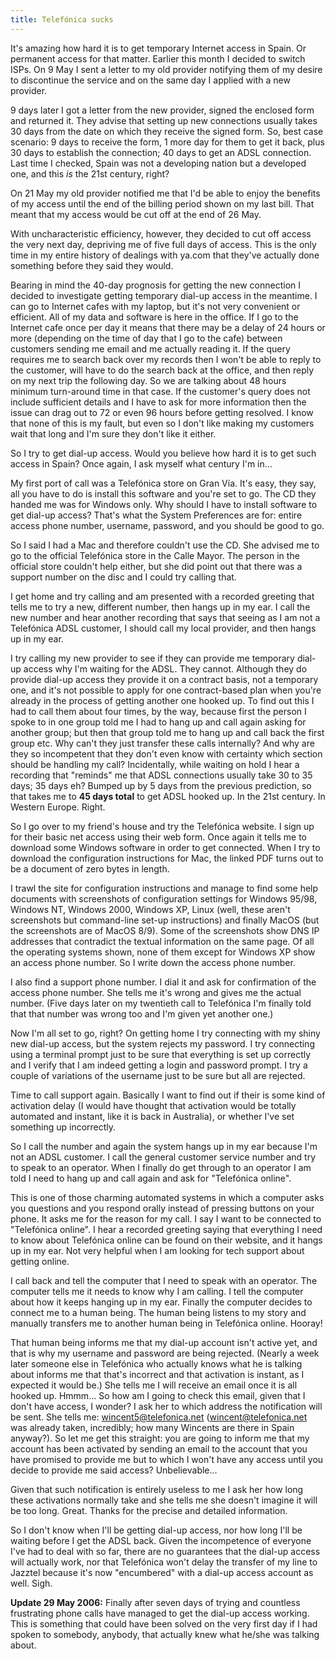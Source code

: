 ```yaml
---
title: Telefónica sucks
---
```


It's amazing how hard it is to get temporary Internet access in Spain. Or permanent access for that matter. Earlier this month I decided to switch ISPs. On 9 May I sent a letter to my old provider notifying them of my desire to discontinue the service and on the same day I applied with a new provider.





9 days later I got a letter from the new provider, signed the enclosed form and returned it. They advise that setting up new connections usually takes 30 days from the date on which they receive the signed form. So, best case scenario: 9 days to receive the form, 1 more day for them to get it back, plus 30 days to establish the connection; 40 days to get an ADSL connection. Last time I checked, Spain was not a developing nation but a developed one, and this *is* the 21st century, right?

On 21 May my old provider notified me that I'd be able to enjoy the benefits of my access until the end of the billing period shown on my last bill. That meant that my access would be cut off at the end of 26 May.

With uncharacteristic efficiency, however, they decided to cut off access the very next day, depriving me of five full days of access. This is the only time in my entire history of dealings with ya.com that they've actually done something before they said they would.

Bearing in mind the 40-day prognosis for getting the new connection I decided to investigate getting temporary dial-up access in the meantime. I can go to Internet cafes with my laptop, but it's not very convenient or efficient. All of my data and software is here in the office. If I go to the Internet cafe once per day it means that there may be a delay of 24 hours or more (depending on the time of day that I go to the cafe) between customers sending me email and me actually reading it. If the query requires me to search back over my records then I won't be able to reply to the customer, will have to do the search back at the office, and then reply on my next trip the following day. So we are talking about 48 hours minimum turn-around time in that case. If the customer's query does not include sufficient details and I have to ask for more information then the issue can drag out to 72 or even 96 hours before getting resolved. I know that none of this is my fault, but even so I don't like making my customers wait that long and I'm sure they don't like it either.

So I try to get dial-up access. Would you believe how hard it is to get such access in Spain? Once again, I ask myself what century I'm in...

My first port of call was a Telefónica store on Gran Vía. It's easy, they say, all you have to do is install this software and you're set to go. The CD they handed me was for Windows only. Why should I have to install software to get dial-up access? That's what the System Preferences are for: entire access phone number, username, password, and you should be good to go.

So I said I had a Mac and therefore couldn't use the CD. She advised me to go to the official Telefónica store in the Calle Mayor. The person in the official store couldn't help either, but she did point out that there was a support number on the disc and I could try calling that.

I get home and try calling and am presented with a recorded greeting that tells me to try a new, different number, then hangs up in my ear. I call the new number and hear another recording that says that seeing as I am not a Telefónica ADSL customer, I should call my local provider, and then hangs up in my ear.

I try calling my new provider to see if they can provide me temporary dial-up access why I'm waiting for the ADSL. They cannot. Although they do provide dial-up access they provide it on a contract basis, not a temporary one, and it's not possible to apply for one contract-based plan when you're already in the process of getting another one hooked up. To find out this I had to call them about four times, by the way, because first the person I spoke to in one group told me I had to hang up and call again asking for another group; but then that group told me to hang up and call back the first group etc. Why can't they just transfer these calls internally? And why are they so incompetent that they don't even know with certainty which section should be handling my call? Incidentally, while waiting on hold I hear a recording that "reminds" me that ADSL connections usually take 30 to 35 days; 35 days eh? Bumped up by 5 days from the previous prediction, so that takes me to **45 days total** to get ADSL hooked up. In the 21st century. In Western Europe. Right.

So I go over to my friend's house and try the Telefónica website. I sign up for their basic net access using their web form. Once again it tells me to download some Windows software in order to get connected. When I try to download the configuration instructions for Mac, the linked PDF turns out to be a document of zero bytes in length.

I trawl the site for configuration instructions and manage to find some help documents with screenshots of configuration settings for Windows 95/98, Windows NT, Windows 2000, Windows XP, Linux (well, these aren't screenshots but command-line set-up instructions) and finally MacOS (but the screenshots are of MacOS 8/9). Some of the screenshots show DNS IP addresses that contradict the textual information on the same page. Of all the operating systems shown, none of them except for Windows XP show an access phone number. So I write down the access phone number.

I also find a support phone number. I dial it and ask for confirmation of the access phone number. She tells me it's wrong and gives me the actual number. (Five days later on my twentieth call to Telefónica I'm finally told that that number was wrong too and I'm given yet another one.)

Now I'm all set to go, right? On getting home I try connecting with my shiny new dial-up access, but the system rejects my password. I try connecting using a terminal prompt just to be sure that everything is set up correctly and I verify that I am indeed getting a login and password prompt. I try a couple of variations of the username just to be sure but all are rejected.

Time to call support again. Basically I want to find out if their is some kind of activation delay (I would have thought that activation would be totally automated and instant, like it is back in Australia), or whether I've set something up incorrectly.

So I call the number and again the system hangs up in my ear because I'm not an ADSL customer. I call the general customer service number and try to speak to an operator. When I finally do get through to an operator I am told I need to hang up and call again and ask for "Telefónica online".

This is one of those charming automated systems in which a computer asks you questions and you respond orally instead of pressing buttons on your phone. It asks me for the reason for my call. I say I want to be connected to "Telefónica online". I hear a recorded greeting saying that everything I need to know about Telefónica online can be found on their website, and it hangs up in my ear. Not very helpful when I am looking for tech support about getting online.

I call back and tell the computer that I need to speak with an operator. The computer tells me it needs to know why I am calling. I tell the computer about how it keeps hanging up in my ear. Finally the computer decides to connect me to a human being. The human being listens to my story and manually transfers me to another human being in Telefónica online. Hooray!

That human being informs me that my dial-up account isn't active yet, and that is why my username and password are being rejected. (Nearly a week later someone else in Telefónica who actually knows what he is talking about informs me that that's incorrect and that activation is instant, as I expected it would be.) She tells me I will receive an email once it is all hooked up. Hmmm... So how am I going to check this email, given that I don't have access, I wonder? I ask her to which address the notification will be sent. She tells me: wincent5@telefonica.net (wincent@telefonica.net was already taken, incredibly; how many Wincents are there in Spain anyway?). So let me get this straight: you are going to inform me that my account has been activated by sending an email to the account that you have promised to provide me but to which I won't have any access until you decide to provide me said access? Unbelievable...

Given that such notification is entirely useless to me I ask her how long these activations normally take and she tells me she doesn't imagine it will be too long. Great. Thanks for the precise and detailed information.

So I don't know when I'll be getting dial-up access, nor how long I'll be waiting before I get the ADSL back. Given the incompetence of everyone I've had to deal with so far, there are no guarantees that the dial-up access will actually work, nor that Telefónica won't delay the transfer of my line to Jazztel because it's now "encumbered" with a dial-up access account as well. Sigh.

**Update 29 May 2006:** Finally after seven days of trying and countless frustrating phone calls have managed to get the dial-up access working. This is something that could have been solved on the very first day if I had spoken to somebody, anybody, that actually knew what he/she was talking about.
